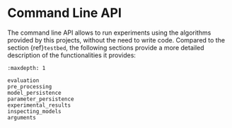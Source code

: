# Command Line API

The command line API allows to run experiments using the algorithms provided by this projects, without the need to write code. Compared to the section {ref}`testbed`, the following sections provide a more detailed description of the functionalities it provides:

```{toctree}
:maxdepth: 1

evaluation
pre_processing
model_persistence
parameter_persistence
experimental_results
inspecting_models
arguments
```
